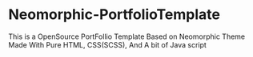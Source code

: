 # Neomorphic-PortfolioTemplate
This is a OpenSource PortFollio Template Based on Neomorphic Theme Made With Pure HTML, CSS(SCSS), And A bit of Java script
